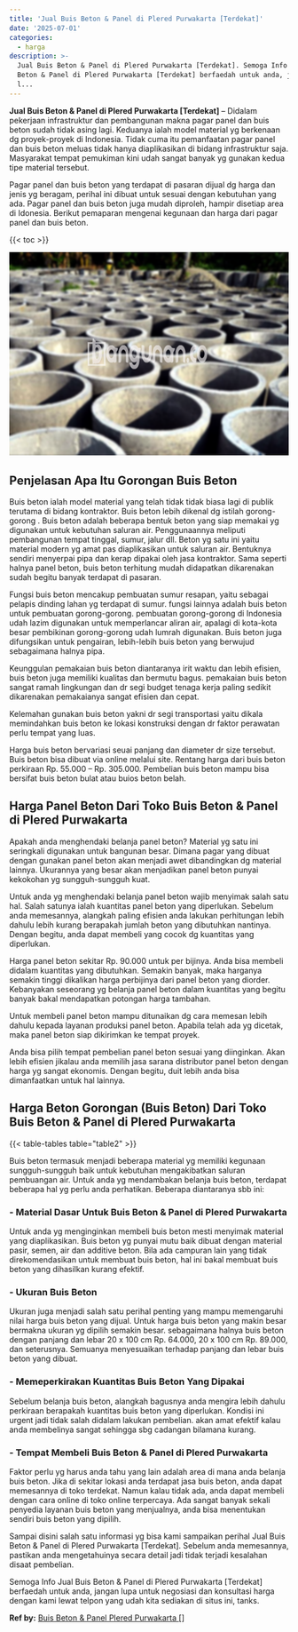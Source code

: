 ```yaml
---
title: 'Jual Buis Beton & Panel di Plered Purwakarta [Terdekat]'
date: '2025-07-01'
categories:
  - harga
description: >-
  Jual Buis Beton & Panel di Plered Purwakarta [Terdekat]. Semoga Info Jual Buis
  Beton & Panel di Plered Purwakarta [Terdekat] berfaedah untuk anda, jangan
  l...
---
```


**Jual Buis Beton & Panel di Plered Purwakarta \[Terdekat\]** – Didalam pekerjaan infrastruktur dan pembangunan makna pagar panel dan buis beton sudah tidak asing lagi. Keduanya ialah model material yg berkenaan dg proyek-proyek di Indonesia. Tidak cuma itu pemanfaatan pagar panel dan buis beton meluas tidak hanya diaplikasikan di bidang infrastruktur saja. Masyarakat tempat pemukiman kini udah sangat banyak yg gunakan kedua tipe material tersebut.

Pagar panel dan buis beton yang terdapat di pasaran dijual dg harga dan jenis yg beragam, perihal ini dibuat untuk sesuai dengan kebutuhan yang ada. Pagar panel dan buis beton juga mudah diproleh, hampir disetiap area di Idonesia. Berikut pemaparan mengenai kegunaan dan harga dari pagar panel dan buis beton.

{{< toc >}}

![Jual Buis Beton & Panel di Plered Purwakarta [Terdekat]](/images/jual-panel-buis-beton-murah-07.png)

## Penjelasan Apa Itu Gorongan Buis Beton

Buis beton ialah model material yang telah tidak tidak biasa lagi di publik terutama di bidang kontraktor. Buis beton lebih dikenal dg istilah gorong-gorong . Buis beton adalah beberapa bentuk beton yang siap memakai yg digunakan untuk kebutuhan saluran air. Penggunaannya meliputi pembangunan tempat tinggal, sumur, jalur dll. Beton yg satu ini yaitu material modern yg amat pas diaplikasikan untuk saluran air. Bentuknya sendiri menyerpai pipa dan kerap dipakai oleh jasa kontraktor. Sama seperti halnya panel beton, buis beton terhitung mudah didapatkan dikarenakan sudah begitu banyak terdapat di pasaran.

Fungsi buis beton mencakup pembuatan sumur resapan, yaitu sebagai pelapis dinding lahan yg terdapat di sumur. fungsi lainnya adalah buis beton untuk pembuatan gorong-gorong. pembuatan gorong-gorong di Indonesia udah lazim digunakan untuk memperlancar aliran air, apalagi di kota-kota besar pembikinan gorong-gorong udah lumrah digunakan. Buis beton juga difungsikan untuk pengairan, lebih-lebih buis beton yang berwujud sebagaimana halnya pipa.

Keunggulan pemakaian buis beton diantaranya irit waktu dan lebih efisien, buis beton juga memiliki kualitas dan bermutu bagus. pemakaian buis beton sangat ramah lingkungan dan dr segi budget tenaga kerja paling sedikit dikarenakan pemakaianya sangat efisien dan cepat.

Kelemahan gunakan buis beton yakni dr segi transportasi yaitu dikala memindahkan buis beton ke lokasi konstruksi dengan dr faktor perawatan perlu tempat yang luas.

Harga buis beton bervariasi seuai panjang dan diameter dr size tersebut. Buis beton bisa dibuat via online melalui site. Rentang harga dari buis beton perkiraan Rp. 55.000 – Rp. 305.000. Pembelian buis beton mampu bisa bersifat buis beton bulat atau buios beton belah.

## Harga Panel Beton Dari Toko Buis Beton & Panel di Plered Purwakarta

Apakah anda menghendaki belanja panel beton? Material yg satu ini seringkali digunakan untuk bangunan besar. Dimana pagar yang dibuat dengan gunakan panel beton akan menjadi awet dibandingkan dg material lainnya. Ukurannya yang besar akan menjadikan panel beton punyai kekokohan yg sungguh-sungguh kuat.

Untuk anda yg menghendaki belanja panel beton wajib menyimak salah satu hal. Salah satunya ialah kuantitas panel beton yang diperlukan. Sebelum anda memesannya, alangkah paling efisien anda lakukan perhitungan lebih dahulu lebih kurang berapakah jumlah beton yang dibutuhkan nantinya. Dengan begitu, anda dapat membeli yang cocok dg kuantitas yang diperlukan.

Harga panel beton sekitar Rp. 90.000 untuk per bijinya. Anda bisa membeli didalam kuantitas yang dibutuhkan. Semakin banyak, maka harganya semakin tinggi dikalikan harga perbijinya dari panel beton yang diorder. Kebanyakan seseorang yg belanja panel beton dalam kuantitas yang begitu banyak bakal mendapatkan potongan harga tambahan.

Untuk membeli panel beton mampu ditunaikan dg cara memesan lebih dahulu kepada layanan produksi panel beton. Apabila telah ada yg dicetak, maka panel beton siap dikirimkan ke tempat proyek.

Anda bisa pilih tempat pembelian panel beton sesuai yang diinginkan. Akan lebih efisien jikalau anda memilih jasa sarana distributor panel beton dengan harga yg sangat ekonomis. Dengan begitu, duit lebih anda bisa dimanfaatkan untuk hal lainnya.

## Harga Beton Gorongan (Buis Beton) Dari Toko Buis Beton & Panel di Plered Purwakarta

{{< table-tables table="table2" >}}

Buis beton termasuk menjadi beberapa material yg memiliki kegunaan sungguh-sungguh baik untuk kebutuhan mengakibatkan saluran pembuangan air. Untuk anda yg mendambakan belanja buis beton, terdapat beberapa hal yg perlu anda perhatikan. Beberapa diantaranya sbb ini:

### \- Material Dasar Untuk Buis Beton & Panel di Plered Purwakarta

Untuk anda yg menginginkan membeli buis beton mesti menyimak material yang diaplikasikan. Buis beton yg punyai mutu baik dibuat dengan material pasir, semen, air dan additive beton. Bila ada campuran lain yang tidak direkomendasikan untuk membuat buis beton, hal ini bakal membuat buis beton yang dihasilkan kurang efektif.

### \- Ukuran Buis Beton

Ukuran juga menjadi salah satu perihal penting yang mampu memengaruhi nilai harga buis beton yang dijual. Untuk harga buis beton yang makin besar bermakna ukuran yg dipilih semakin besar. sebagaimana halnya buis beton dengan panjang dan lebar 20 x 100 cm Rp. 64.000, 20 x 100 cm Rp. 89.000, dan seterusnya. Semuanya menyesuaikan terhadap panjang dan lebar buis beton yang dibuat.

### \- Memeperkirakan Kuantitas Buis Beton Yang Dipakai

Sebelum belanja buis beton, alangkah bagusnya anda mengira lebih dahulu perkiraan berapakah kuantitas buis beton yang diperlukan. Kondisi ini urgent jadi tidak salah didalam lakukan pembelian. akan amat efektif kalau anda membelinya sangat sehingga sbg cadangan bilamana kurang.

### \- Tempat Membeli Buis Beton & Panel di Plered Purwakarta

Faktor perlu yg harus anda tahu yang lain adalah area di mana anda belanja buis beton. Jika di sekitar lokasi anda terdapat jasa buis beton, anda dapat memesannya di toko terdekat. Namun kalau tidak ada, anda dapat membeli dengan cara online di toko online terpercaya. Ada sangat banyak sekali penyedia layanan buis beton yang menjualnya, anda bisa menentukan sendiri buis beton yang dipilih.

Sampai disini salah satu informasi yg bisa kami sampaikan perihal Jual Buis Beton & Panel di Plered Purwakarta \[Terdekat\]. Sebelum anda memesannya, pastikan anda mengetahuinya secara detail jadi tidak terjadi kesalahan disaat pembelian.

Semoga Info Jual Buis Beton & Panel di Plered Purwakarta \[Terdekat\] berfaedah untuk anda, jangan lupa untuk negosiasi dan konsultasi harga dengan kami lewat telpon yang udah kita sediakan di situs ini, tanks.

**Ref by:** [Buis Beton & Panel Plered Purwakarta []](https://id.wikipedia.org/wiki/Buis)
